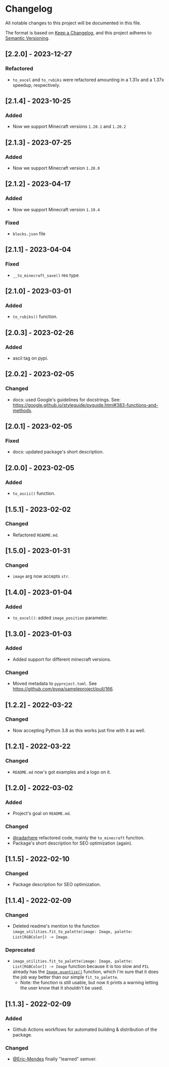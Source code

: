 # Changelog
All notable changes to this project will be documented in this file.

The format is based on [Keep a Changelog](https://keepachangelog.com/en/1.0.0/),
and this project adheres to [Semantic Versioning](https://semver.org/spec/v2.0.0.html).

## [2.2.0] - 2023-12-27
### Refactored
- `to_excel` and `to_rubiks` were refactored amounting in a 1.31x and a 1.37x speedup, respectively.

## [2.1.4] - 2023-10-25
### Added
- Now we support Minecraft versions `1.20.1` and `1.20.2`

## [2.1.3] - 2023-07-25
### Added
- Now we support Minecraft version `1.20.0`

## [2.1.2] - 2023-04-17
### Added
- Now we support Minecraft version `1.19.4`

### Fixed
- `blocks.json` file

## [2.1.1] - 2023-04-04
### Fixed
- `__to_minecraft_save()` res type

## [2.1.0] - 2023-03-01
### Added
- `to_rubiks()` function.

## [2.0.3] - 2023-02-26
### Added
- ascii tag on pypi. 

## [2.0.2] - 2023-02-05
### Changed
- docs: used Google's guidelines for docstrings. See: https://google.github.io/styleguide/pyguide.html#383-functions-and-methods.

## [2.0.1] - 2023-02-05
### Fixed
- docs: updated package's short description.

## [2.0.0] - 2023-02-05
### Added
- `to_ascii()` function.

## [1.5.1] - 2023-02-02
### Changed
- Refactored `README.md`.

## [1.5.0] - 2023-01-31
### Changed
- `image` arg now accepts `str`.

## [1.4.0] - 2023-01-04
### Added
- `to_excel()`: added `image_position` parameter. 

## [1.3.0] - 2023-01-03
### Added
- Added support for different minecraft versions.

### Changed
- Moved metadata to `pyproject.toml`. See https://github.com/pypa/sampleproject/pull/166.

## [1.2.2] - 2022-03-22
### Changed
- Now accepting Python 3.8 as this works just fine with it as well.

## [1.2.1] - 2022-03-22
### Changed
- `README.md` now's got examples and a logo on it.

## [1.2.0] - 2022-03-02
### Added
- Project's goal on `README.md`.

### Changed
- [@radarhere](https://github.com/radarhere) refactored code, mainly the `to_minecraft` function.
- Package's short description for SEO optimization (again).

## [1.1.5] - 2022-02-10
### Changed
- Package description for SEO optimization.

## [1.1.4] - 2022-02-09
### Changed
- Deleted readme's mention to the function `image_utilities.fit_to_palette(image: Image, palette: List[RGBColor]) -> Image`.

### Deprecated
- `image_utilities.fit_to_palette(image: Image, palette: List[RGBColor]) -> Image` function because it is too slow and `PIL` already has the [`Image.quantize()`](https://pillow.readthedocs.io/en/stable/reference/Image.html#PIL.Image.Image.quantize) function, which I'm sure that it does the job way better than our simple `fit_to_palette`.
    - Note: the function is still usable, but now it prints a warning letting the user know that it shouldn't be used.

## [1.1.3] - 2022-02-09
### Added
- Github Actions workflows for automated building & distribution of the package.

### Changed
- [@Eric-Mendes](https://github.com/Eric-Mendes) finally "learned" semver.
